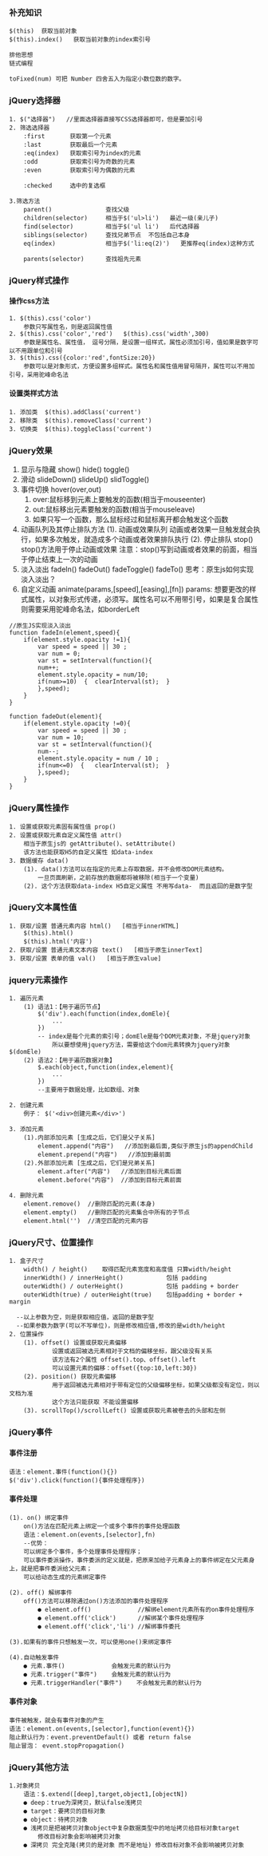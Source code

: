 ### 补充知识
    $(this)  获取当前对象
    $(this).index()   获取当前对象的index索引号

    排他思想
    链式编程

    toFixed(num) 可把 Number 四舍五入为指定小数位数的数字。

### jQuery选择器
    1. $("选择器")   //里面选择器直接写CSS选择器即可，但是要加引号 
    2. 筛选选择器
        :first       获取第一个元素
        :last        获取最后一个元素
        :eq(index)   获取索引号为index的元素
        :odd         获取索引号为奇数的元素
        :even        获取索引号为偶数的元素

        :checked     选中的复选框

    3.筛选方法
        parent()               查找父级
        children(selector)     相当于$('ul>li')   最近一级(亲儿子)
        find(selector)         相当于$('ul li')   后代选择器
        siblings(selector)     查找兄弟节点  不包括自己本身
        eq(index)              相当于$('li:eq(2)')   更推荐eq(index)这种方式

        parents(selector)      查找祖先元素

### jQuery样式操作
#### 操作css方法
    1. $(this).css('color')
        参数只写属性名，则是返回属性值
    2. $(this).css('color','red')   $(this).css('width',300)
        参数是属性名、属性值， 逗号分隔，是设置一组样式，属性必须加引号，值如果是数字可以不用跟单位和引号
    3. $(this).css({color:'red',fontSize:20})
        参数可以是对象形式，方便设置多组样式。属性名和属性值用冒号隔开，属性可以不用加引号，采用驼峰命名法
#### 设置类样式方法
    1. 添加类  $(this).addClass('current')
    2. 移除类  $(this).removeClass('current')
    3. 切换类  $(this).toggleClass('current')

### jQuery效果
1. 显示与隐藏
    show()
    hide()
    toggle()
2. 滑动
    slideDown()
    slideUp()
    slidToggle()
3. 事件切换
    hover(over,out)   
    1. over:鼠标移到元素上要触发的函数(相当于mouseenter)
    2. out:鼠标移出元素要触发的函数(相当于mouseleave)
    3. 如果只写一个函数，那么鼠标经过和鼠标离开都会触发这个函数
4. 动画队列及其停止排队方法
    (1). 动画或效果队列
        动画或者效果一旦触发就会执行，如果多次触发，就造成多个动画或者效果排队执行
    (2). 停止排队 stop() 
        stop()方法用于停止动画或效果
        注意：stop()写到动画或者效果的前面，相当于停止结束上一次的动画
5. 淡入淡出
    fadeIn()
    fadeOut()
    fadeToggle()
    fadeTo()
    思考：原生js如何实现淡入淡出？
6. 自定义动画 
    animate(params,[speed],[easing],[fn])
        params: 想要更改的样式属性，以对象形式传递，必须写。属性名可以不用带引号，如果是复合属性则需要采用驼峰命名法，如borderLeft

```
//原生JS实现淡入淡出
function fadeIn(element,speed){
    if(element.style.opacity !=1){
        var speed = speed || 30 ;
        var num = 0;
        var st = setInterval(function(){
        num++;
        element.style.opacity = num/10;
        if(num>=10)  {  clearInterval(st);  }
        },speed);
    }
}

function fadeOut(element){
    if(element.style.opacity !=0){
        var speed = speed || 30 ;
        var num = 10;
        var st = setInterval(function(){
        num--;
        element.style.opacity = num / 10 ;
        if(num<=0)  {   clearInterval(st);  }
        },speed);
    }
}
```

### jQuery属性操作
    1. 设置或获取元素固有属性值 prop()
    2. 设置或获取元素自定义属性值 attr()
        相当于原生js的 getAttribute()、setAttribute()
        该方法也能获取H5的自定义属性 如data-index
    3. 数据缓存 data()
        (1). data()方法可以在指定的元素上存取数据，并不会修改DOM元素结构。
            一旦页面刷新，之前存放的数据都将被移除(相当于一个变量)
        (2). 这个方法获取data-index H5自定义属性 不用写data-  而且返回的是数字型

### jQuery文本属性值
    1. 获取/设置 普通元素内容 html()   [相当于innerHTML]
        $(this).html()
        $(this).html('内容')
    2. 获取/设置 普通元素文本内容 text()   [相当于原生innerText]
    3. 获取/设置 表单的值 val()   [相当于原生value]

### jquery元素操作
    1. 遍历元素
        (1) 语法1：【用于遍历节点】
            $('div').each(function(index,domEle){
                ...
            })
            -- index是每个元素的索引号；domEle是每个DOM元素对象，不是jquery对象
                所以要想使用jquery方法，需要给这个dom元素转换为jquery对象 $(domEle)
        (2) 语法2：【用于遍历数据对象】
            $.each(object,function(index,element){
                ...
            })
            --主要用于数据处理，比如数组、对象

    2. 创建元素
        例子： $('<div>创建元素</div>')

    3. 添加元素
        (1).内部添加元素 [生成之后，它们是父子关系]
            element.append("内容")   //添加到最后面,类似于原生js的appendChild
            element.prepend("内容")   //添加到最前面
        (2).外部添加元素 [生成之后，它们是兄弟关系]
            element.after("内容")   //添加到目标元素后面
            element.before("内容")  //添加到目标元素前面

    4. 删除元素
        element.remove()  //删除匹配的元素(本身)
        element.empty()   //删除匹配的元素集合中所有的子节点
        element.html('')  //清空匹配的元素内容

### jQuery尺寸、位置操作
    1. 盒子尺寸
        width() / height()    取得匹配元素宽度和高度值 只算width/height   
        innerWidth() / innerHeight()            包括 padding
        outerWidth() / outerHeight()            包括 padding + border
        outerWidth(true) / outerHeight(true)    包括padding + border + margin

      --以上参数为空，则是获取相应值，返回的是数字型
      --如果参数为数字(可以不写单位)，则是修改相应值,修改的是width/height
    2. 位置操作
        (1). offset() 设置或获取元素偏移
                设置或返回被选元素相对于文档的偏移坐标，跟父级没有关系
                该方法有2个属性 offset().top、offset().left
                可以设置元素的偏移：offset({top:10,left:30})
        (2). position() 获取元素偏移
                用于返回被选元素相对于带有定位的父级偏移坐标，如果父级都没有定位，则以文档为准
                这个方法只能获取 不能设置偏移
        (3). scrollTop()/scrollLeft() 设置或获取元素被卷去的头部和左侧

### jQuery事件
#### 事件注册
    语法：element.事件(function(){})
    $('div').click(function(){事件处理程序})
#### 事件处理
    (1). on() 绑定事件
        on()方法在匹配元素上绑定一个或多个事件的事件处理函数
        语法：element.on(events,[selector],fn)
        --优势：
        可以绑定多个事件，多个处理事件处理程序；
        可以事件委派操作，事件委派的定义就是，把原来加给子元素身上的事件绑定在父元素身上，就是把事件委派给父元素；
        可以给动态生成的元素绑定事件

    (2). off() 解绑事件
        off()方法可以移除通过on()方法添加的事件处理程序
            ● element.off()             //解绑element元素所有的on事件处理程序
            ● element.off('click')      //解绑某个事件处理程序
            ● element.off('click','li') //解绑事件委托
    
    (3).如果有的事件只想触发一次，可以使用one()来绑定事件

    (4).自动触发事件
        ● 元素.事件()             会触发元素的默认行为
        ● 元素.trigger("事件")    会触发元素的默认行为
        ● 元素.triggerHandler("事件")    不会触发元素的默认行为
#### 事件对象
    事件被触发，就会有事件对象的产生
    语法：element.on(events,[selector],function(event){})
    阻止默认行为：event.preventDefault() 或者 return false
    阻止冒泡： event.stopPropagation()







### jQuery其他方法
    1.对象拷贝
        语法：$.extend([deep],target,object1,[objectN])
        ● deep：true为深拷贝，默认false浅拷贝
        ● target：要拷贝的目标对象
        ● object：待拷贝对象
        ● 浅拷贝是把被拷贝对象object中复杂数据类型中的地址拷贝给目标对象target
            修改目标对象会影响被拷贝对象
        ● 深拷贝 完全克隆(拷贝的是对象 而不是地址) 修改目标对象不会影响被拷贝对象